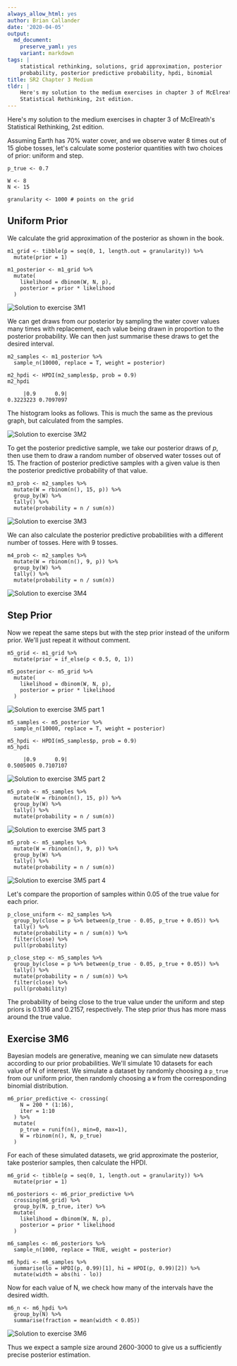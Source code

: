 ```yaml
---
always_allow_html: yes
author: Brian Callander
date: '2020-04-05'
output:
  md_document:
    preserve_yaml: yes
    variant: markdown
tags: |
    statistical rethinking, solutions, grid approximation, posterior
    probability, posterior predictive probability, hpdi, binomial
title: SR2 Chapter 3 Medium
tldr: |
    Here's my solution to the medium exercises in chapter 3 of McElreath's
    Statistical Rethinking, 2st edition.
---
```


Here's my solution to the medium exercises in chapter 3 of McElreath's
Statistical Rethinking, 2st edition.

<!--more-->
<div>

$\DeclareMathOperator{\dbinomial}{Binomial}  \DeclareMathOperator{\dbernoulli}{Bernoulli}  \DeclareMathOperator{\dpoisson}{Poisson}  \DeclareMathOperator{\dnormal}{Normal}  \DeclareMathOperator{\dt}{t}  \DeclareMathOperator{\dcauchy}{Cauchy}  \DeclareMathOperator{\dexponential}{Exp}  \DeclareMathOperator{\duniform}{Uniform}  \DeclareMathOperator{\dgamma}{Gamma}  \DeclareMathOperator{\dinvpamma}{Invpamma}  \DeclareMathOperator{\invlogit}{InvLogit}  \DeclareMathOperator{\logit}{Logit}  \DeclareMathOperator{\ddirichlet}{Dirichlet}  \DeclareMathOperator{\dbeta}{Beta}$

</div>

Assuming Earth has 70% water cover, and we observe water 8 times out of
15 globe tosses, let's calculate some posterior quantities with two
choices of prior: uniform and step.

``` {.r}
p_true <- 0.7

W <- 8
N <- 15

granularity <- 1000 # points on the grid
```

Uniform Prior
-------------

We calculate the grid approximation of the posterior as shown in the
book.

``` {.r}
m1_grid <- tibble(p = seq(0, 1, length.out = granularity)) %>% 
  mutate(prior = 1)

m1_posterior <- m1_grid %>% 
  mutate(
    likelihood = dbinom(W, N, p),
    posterior = prior * likelihood
  )
```

![Solution to exercise
3M1](exercise_3M_files/figure-markdown/m1_plot-1.svg)

We can get draws from our posterior by sampling the water cover values
many times with replacement, each value being drawn in proportion to the
posterior probability. We can then just summarise these draws to get the
desired interval.

``` {.r}
m2_samples <- m1_posterior %>% 
  sample_n(10000, replace = T, weight = posterior)

m2_hpdi <- HPDI(m2_samples$p, prob = 0.9)
m2_hpdi
```

         |0.9      0.9| 
    0.3223223 0.7097097 

The histogram looks as follows. This is much the same as the previous
graph, but calculated from the samples.

![Solution to exercise
3M2](exercise_3M_files/figure-markdown/m2_plot-1.svg)

To get the posterior predictive sample, we take our posterior draws of
$p$, then use them to draw a random number of observed water tosses out
of 15. The fraction of posterior predictive samples with a given value
is then the posterior predictive probability of that value.

``` {.r}
m3_prob <- m2_samples %>% 
  mutate(W = rbinom(n(), 15, p)) %>% 
  group_by(W) %>% 
  tally() %>% 
  mutate(probability = n / sum(n))
```

![Solution to exercise
3M3](exercise_3M_files/figure-markdown/m3_plot-1.svg)

We can also calculate the posterior predictive probabilities with a
different number of tosses. Here with 9 tosses.

``` {.r}
m4_prob <- m2_samples %>% 
  mutate(W = rbinom(n(), 9, p)) %>% 
  group_by(W) %>% 
  tally() %>% 
  mutate(probability = n / sum(n))
```

![Solution to exercise
3M4](exercise_3M_files/figure-markdown/m4_plot-1.svg)

Step Prior
----------

Now we repeat the same steps but with the step prior instead of the
uniform prior. We'll just repeat it without comment.

``` {.r}
m5_grid <- m1_grid %>% 
  mutate(prior = if_else(p < 0.5, 0, 1))

m5_posterior <- m5_grid %>% 
  mutate(
    likelihood = dbinom(W, N, p),
    posterior = prior * likelihood
  )
```

![Solution to exercise 3M5 part
1](exercise_3M_files/figure-markdown/m5_1_plot-1.svg)

``` {.r}
m5_samples <- m5_posterior %>% 
  sample_n(10000, replace = T, weight = posterior)

m5_hpdi <- HPDI(m5_samples$p, prob = 0.9)
m5_hpdi
```

         |0.9      0.9| 
    0.5005005 0.7107107 

![Solution to exercise 3M5 part
2](exercise_3M_files/figure-markdown/m5_2_plot-1.svg)

``` {.r}
m5_prob <- m5_samples %>% 
  mutate(W = rbinom(n(), 15, p)) %>% 
  group_by(W) %>% 
  tally() %>% 
  mutate(probability = n / sum(n))
```

![Solution to exercise 3M5 part
3](exercise_3M_files/figure-markdown/m5_3_plot-1.svg)

``` {.r}
m5_prob <- m5_samples %>% 
  mutate(W = rbinom(n(), 9, p)) %>% 
  group_by(W) %>% 
  tally() %>% 
  mutate(probability = n / sum(n))
```

![Solution to exercise 3M5 part
4](exercise_3M_files/figure-markdown/m5_4_plot-1.svg)

Let's compare the proportion of samples within 0.05 of the true value
for each prior.

``` {.r}
p_close_uniform <- m2_samples %>% 
  group_by(close = p %>% between(p_true - 0.05, p_true + 0.05)) %>% 
  tally() %>% 
  mutate(probability = n / sum(n)) %>% 
  filter(close) %>% 
  pull(probability)

p_close_step <- m5_samples %>% 
  group_by(close = p %>% between(p_true - 0.05, p_true + 0.05)) %>% 
  tally() %>% 
  mutate(probability = n / sum(n)) %>% 
  filter(close) %>% 
  pull(probability)
```

The probability of being close to the true value under the uniform and
step priors is 0.1316 and 0.2157, respectively. The step prior thus has
more mass around the true value.

Exercise 3M6
------------

Bayesian models are generative, meaning we can simulate new datasets
according to our prior probabilities. We'll simulate 10 datasets for
each value of N of interest. We simulate a dataset by randomly choosing
a `p_true` from our uniform prior, then randomly choosing a `W` from the
corresponding binomial distribution.

``` {.r}
m6_prior_predictive <- crossing(
    N = 200 * (1:16), 
    iter = 1:10
  ) %>% 
  mutate(
    p_true = runif(n(), min=0, max=1), 
    W = rbinom(n(), N, p_true)
  )
```

For each of these simulated datasets, we grid approximate the posterior,
take posterior samples, then calculate the HPDI.

``` {.r}
m6_grid <- tibble(p = seq(0, 1, length.out = granularity)) %>% 
  mutate(prior = 1)

m6_posteriors <- m6_prior_predictive %>% 
  crossing(m6_grid) %>% 
  group_by(N, p_true, iter) %>% 
  mutate(
    likelihood = dbinom(W, N, p),
    posterior = prior * likelihood
  )

m6_samples <- m6_posteriors %>% 
  sample_n(1000, replace = TRUE, weight = posterior) 

m6_hpdi <- m6_samples %>% 
  summarise(lo = HPDI(p, 0.99)[1], hi = HPDI(p, 0.99)[2]) %>% 
  mutate(width = abs(hi - lo))
```

Now for each value of N, we check how many of the intervals have the
desired width.

``` {.r}
m6_n <- m6_hpdi %>% 
  group_by(N) %>% 
  summarise(fraction = mean(width < 0.05)) 
```

![Solution to exercise
3M6](exercise_3M_files/figure-markdown/m6_sample_size_plot-1.svg)

Thus we expect a sample size around 2600-3000 to give us a sufficiently
precise posterior estimation.
